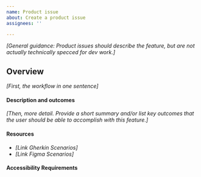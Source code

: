 ```yaml
---
name: Product issue
about: Create a product issue
assignees: ''

---
```


_[General guidance: Product issues should describe the feature, but are not actually technically specced for dev work.]_

## Overview

_[First, the workflow in one sentence]_

#### Description and outcomes
_[Then, more detail. Provide a short summary and/or list key outcomes that the user should be able to accomplish with this feature.]_



#### Resources
- _[Link Gherkin Scenarios]_
- _[Link Figma Scenarios]_

#### Accessibility Requirements
